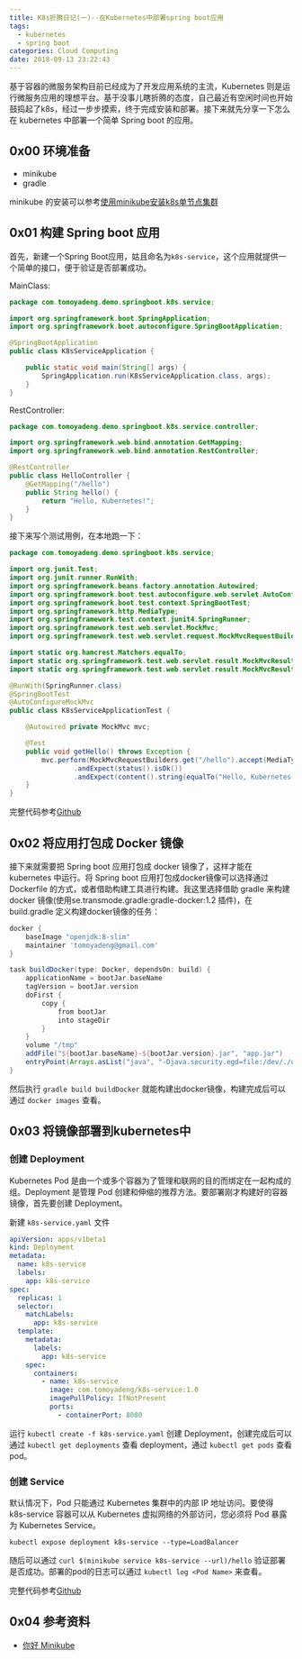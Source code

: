 ```yaml
---
title: K8s折腾日记(一)--在Kubernetes中部署spring boot应用
tags:
  - kubernetes
  - spring boot
categories: Cloud Computing
date: 2018-09-13 23:22:43
---
```



基于容器的微服务架构目前已经成为了开发应用系统的主流，Kubernetes 则是运行微服务应用的理想平台。基于没事儿瞎折腾的态度，自己最近有空闲时间也开始鼓捣起了k8s，经过一步步摸索，终于完成安装和部署。接下来就先分享一下怎么在 kubernetes 中部署一个简单 Spring boot 的应用。

## 0x00 环境准备

+ minikube
+ gradle

minikube 的安装可以参考[使用minikube安装k8s单节点集群](https://yq.aliyun.com/articles/574255)

## 0x01 构建 Spring boot 应用

首先，新建一个Spring Boot应用，姑且命名为`k8s-service`，这个应用就提供一个简单的接口，便于验证是否部署成功。

MainClass:

```java
package com.tomoyadeng.demo.springboot.k8s.service;

import org.springframework.boot.SpringApplication;
import org.springframework.boot.autoconfigure.SpringBootApplication;

@SpringBootApplication
public class K8sServiceApplication {

    public static void main(String[] args) {
        SpringApplication.run(K8sServiceApplication.class, args);
    }
}
```

<!-- more -->

RestController:

```java
package com.tomoyadeng.demo.springboot.k8s.service.controller;

import org.springframework.web.bind.annotation.GetMapping;
import org.springframework.web.bind.annotation.RestController;

@RestController
public class HelloController {
    @GetMapping("/hello")
    public String hello() {
        return "Hello, Kubernetes!";
    }
}
```

接下来写个测试用例，在本地跑一下：

```java
package com.tomoyadeng.demo.springboot.k8s.service;

import org.junit.Test;
import org.junit.runner.RunWith;
import org.springframework.beans.factory.annotation.Autowired;
import org.springframework.boot.test.autoconfigure.web.servlet.AutoConfigureMockMvc;
import org.springframework.boot.test.context.SpringBootTest;
import org.springframework.http.MediaType;
import org.springframework.test.context.junit4.SpringRunner;
import org.springframework.test.web.servlet.MockMvc;
import org.springframework.test.web.servlet.request.MockMvcRequestBuilders;

import static org.hamcrest.Matchers.equalTo;
import static org.springframework.test.web.servlet.result.MockMvcResultMatchers.content;
import static org.springframework.test.web.servlet.result.MockMvcResultMatchers.status;

@RunWith(SpringRunner.class)
@SpringBootTest
@AutoConfigureMockMvc
public class K8sServiceApplicationTest {

    @Autowired private MockMvc mvc;

    @Test
    public void getHello() throws Exception {
        mvc.perform(MockMvcRequestBuilders.get("/hello").accept(MediaType.APPLICATION_JSON))
                .andExpect(status().isOk())
                .andExpect(content().string(equalTo("Hello, Kubernetes!")));
    }
}
```

完整代码参考[Github](https://github.com/tomoyadeng/demo-springboot-k8s)

## 0x02 将应用打包成 Docker 镜像

接下来就需要把 Spring boot 应用打包成 docker 镜像了，这样才能在 kubernetes 中运行。将 Spring boot 应用打包成docker镜像可以选择通过 Dockerfile 的方式，或者借助构建工具进行构建。我这里选择借助 gradle 来构建 docker 镜像(使用se.transmode.gradle:gradle-docker:1.2 插件)，在 build.gradle 定义构建docker镜像的任务：

```groovy
docker {
    baseImage "openjdk:8-slim"
    maintainer 'tomoyadeng@gmail.com'
}

task buildDocker(type: Docker, dependsOn: build) {
    applicationName = bootJar.baseName
    tagVersion = bootJar.version
    doFirst {
        copy {
            from bootJar
            into stageDir
        }
    }
    volume "/tmp"
    addFile("${bootJar.baseName}-${bootJar.version}.jar", "app.jar")
    entryPoint(Arrays.asList("java", "-Djava.security.egd=file:/dev/./urandom", "-Dspring.profiles.active=k8s", "-jar", "/app.jar"))
}
```

然后执行 `gradle build buildDocker` 就能构建出docker镜像，构建完成后可以通过 `docker images` 查看。

## 0x03 将镜像部署到kubernetes中

### 创建 Deployment

Kubernetes Pod 是由一个或多个容器为了管理和联网的目的而绑定在一起构成的组。Deployment 是管理 Pod 创建和伸缩的推荐方法。要部署刚才构建好的容器镜像，首先要创建 Deployment。

新建 `k8s-service.yaml` 文件

```yaml
apiVersion: apps/v1beta1
kind: Deployment
metadata:
  name: k8s-service
  labels:
    app: k8s-service
spec:
  replicas: 1
  selector:
    matchLabels:
      app: k8s-service
  template:
    metadata:
      labels:
        app: k8s-service
    spec:
      containers:
        - name: k8s-service
          image: com.tomoyadeng/k8s-service:1.0
          imagePullPolicy: IfNotPresent
          ports:
            - containerPort: 8080
```

运行 `kubectl create -f k8s-service.yaml` 创建 Deployment，创建完成后可以通过 `kubectl get deployments` 查看 deployment，通过 `kubectl get pods` 查看 pod。

### 创建 Service

默认情况下，Pod 只能通过 Kubernetes 集群中的内部 IP 地址访问。要使得 k8s-service 容器可以从 Kubernetes 虚拟网络的外部访问，您必须将 Pod 暴露为 Kubernetes Service。

```console
kubectl expose deployment k8s-service --type=LoadBalancer
```

随后可以通过 `curl $(minikube service k8s-service --url)/hello` 验证部署是否成功。部署的pod的日志可以通过 `kubectl log <Pod Name>` 来查看。

完整代码参考[Github](https://github.com/tomoyadeng/demo-springboot-k8s)

## 0x04 参考资料

+ [你好 Minikube](https://k8smeetup.github.io/docs/tutorials/stateless-application/hello-minikube/)
